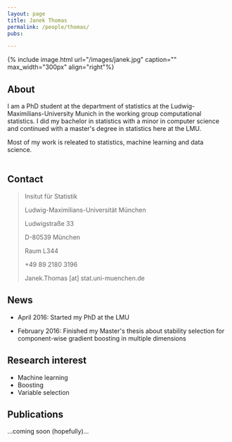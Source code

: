 ```yaml
---
layout: page
title: Janek Thomas
permalink: /people/thomas/
pubs:

---
```


{% include image.html url="/images/janek.jpg" caption="" max_width="300px" align="right"%}

## About

I am a PhD student at the department of statistics at the Ludwig-Maximilians-University Munich in the working group computational statistics. I did my bachelor in statistics with a minor in computer science and continued with a master's degree in statistics here at the LMU.

Most of my work is releated to statistics, machine learning and data science.
<br> <br>




## Contact

> Insitut für Statistik
>
> Ludwig-Maximilians-Universität München
>
> Ludwigstraße 33
>
> D-80539 München
>
> Raum L344
>
> +49 89 2180 3196
>
> Janek.Thomas [at] stat.uni-muenchen.de

## News

- April 2016: Started my PhD at the LMU

- February 2016: Finished my Master's thesis about stability selection for component-wise gradient boosting in multiple dimensions

## Research interest

* Machine learning
* Boosting
* Variable selection

## Publications

...coming soon (hopefully)...